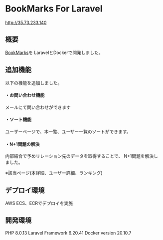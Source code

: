 # BookMarks For Laravel
http://35.73.233.140

## 概要
[BookMarks](https://github.com/stogashi146/BookMarks)を
LaravelとDockerで開発しました。

## 追加機能
以下の機能を追加しました。

#### ・お問い合わせ機能
メールにて問い合わせができます
#### ・ソート機能
ユーザーページで、本一覧、ユーザー一覧のソートができます。
#### ・N+1問題の解決
内部結合で予めリレーション先のデータを取得することで、
N+1問題を解決しました。

※該当ページ(本詳細、ユーザー詳細、ランキング)

## デプロイ環境
AWS ECS、ECRでデプロイを実施

## 開発環境
PHP 8.0.13
Laravel Framework 6.20.41
Docker version 20.10.7

